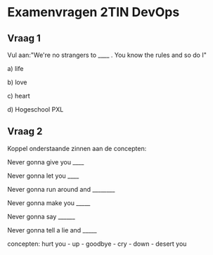 # Examenvragen 2TIN DevOps
## Vraag 1
Vul aan:"We're no strangers to ____ . You know the rules and so do I"

a) life

b) love

c) heart

d) Hogeschool PXL

## Vraag 2 
Koppel onderstaande zinnen aan de concepten:

Never gonna give you ____

Never gonna let you ____

Never gonna run around and ________

Never gonna make you _____

Never gonna say ______

Never gonna tell a lie and _____


concepten: hurt you - up - goodbye - cry - down - desert you
